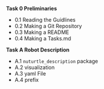 **Task 0 Preliminaries**
 - 0.1 Reading the Guidlines
 - 0.2 Making a Git Repository
 - 0.3 Making a README
 - 0.4 Making a Tasks.md

**Task A Robot Description**
 - A.1 `nuturtle_description` package
 - A.2 visualization
 - A.3 yaml File
 - A.4 prefix
